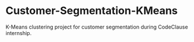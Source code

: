 # Customer-Segmentation-KMeans
K-Means clustering project for customer segmentation during CodeClause internship.
